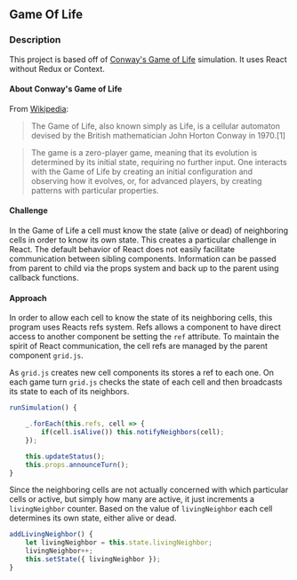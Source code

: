 Game Of Life
---
### Description
This project is based off of [Conway's Game of Life](https://en.wikipedia.org/wiki/Conway%27s_Game_of_Life) simulation. It uses React without Redux or Context. 

#### About Conway's Game of Life
From [Wikipedia](https://en.wikipedia.org/wiki/Conway%27s_Game_of_Life): 
>The Game of Life, also known simply as Life, is a cellular automaton devised by the British mathematician 
John Horton Conway in 1970.[1]

>The game is a zero-player game, meaning that its evolution is determined by its initial state, 
requiring no further input. One interacts with the Game of Life by creating an initial configuration 
and observing how it evolves, or, for advanced players, by creating patterns with particular properties.

#### Challenge
In the Game of Life a cell must know the state (alive or dead) of neighboring
cells in order to know its own state. This creates a particular challenge in React. 
The default behavior of React does not easily facilitate communication between sibling components.
Information can be passed from parent to child via the props system and back up to the parent using
callback functions. 

#### Approach
In order to allow each cell to know the state of its neighboring cells, this program uses Reacts refs
system. Refs allows a component to have direct access to another component be setting the `ref` attribute.
To maintain the spirit of React communication, the cell refs are managed by the parent component `grid.js`.

As `grid.js` creates new cell components its stores a ref to each one. On each game turn `grid.js` checks the
state of each cell and then broadcasts its state to each of its neighbors. 
```javascript
runSimulation() {

    _.forEach(this.refs, cell => {
        if(cell.isAlive()) this.notifyNeighbors(cell);
    });

    this.updateStatus();
    this.props.announceTurn();
}
```


Since the neighboring cells are not actually concerned with which particular cells or active, but simply 
how many are active, it just increments a `livingNeighbor` counter. Based on the value of `livingNeighbor` 
each cell determines its own state, either alive or dead.
```javascript
addLivingNeighbor() {
    let livingNeighbor = this.state.livingNeighbor;
    livingNeighbor++;
    this.setState({ livingNeighbor });
}
```